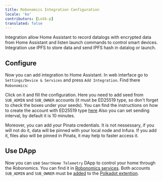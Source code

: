 ```yaml
---
title: Robonomics Integration Configuration
locale: 'ko' 
contributors: [LoSk-p]
translated: false
---
```


Integration allow Home Assistant to record datalogs with encrypted data from Home Assistant and listen launch commands to control smart devices. Integration use IPFS to store data and send IPFS hash in datalog or launch.

## Configure

Now you can add integration to Home Assistant. In web interface go to `Settings/Device & Services` and press `Add Integration`. Find there `Robonomics`:

<robo-wiki-picture src="home-assistant/add-integration.jpg" />

Click on it and fill the configuration. Here you need to add seed from `SUB_ADMIN` snd `SUB_OWNER` accounts (it must be ED25519 type, so don't forget to check the boxes under your seeds). You can find the instructions on how to create the account with ED25519 type [here](https://wiki.robonomics.network/docs/ko/create-account-in-dapp/#2-directly-on-robonomics-parachain-app) Also you can set sending interval, by default it is 10 minutes.

Moreover, you can add your Pinata credentials. It is not nessessary, if you will not do it, data will be pinned with your local node and Infura. If you add it, files also will be pinned in Pinata, it may help to faster access it.

<robo-wiki-picture src="home-assistant/cobfiguration.jpg" />

## Use DApp

Now you can use `SmartHome Telemetry` DApp to control your home through the Robonomics. You can find it in [Robonomics services](https://dapp.robonomics.network/#/services). Both accounts `SUB_ADMIN` and `SUB_OWNER` must be [added](https://wiki.robonomics.network/docs/ko/create-account-in-dapp/#2.3-add-ed25519-account-to-polkadot-extention) to the [Polkadot extention](https://polkadot.js.org/extension/).
